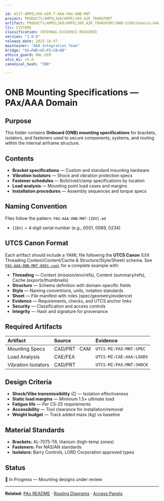 ```yaml
---

id: ASIT-AMPEL360-AIR-T-AAA-PAX-ONB-MNT
project: PRODUCTS/AMPEL360/AMPEL360_AIR_TRANSPORT
artifact: PRODUCTS/AMPEL360/AMPEL360_AIR_TRANSPORT/BWB-Q100/domains/AAA/pax/ONB/mounting-specifications/README.md
llc: SYSTEMS
classification: INTERNAL–EVIDENCE-REQUIRED
version: "1.0.0"
release_date: 2025-10-07
maintainer: "AAA Integration Team"
bridge: "QS→FWD→UE→FE→CB→QB"
ethics_guard: MAL-EEM
utcs_mi: v5.0
canonical_hash: "TBD"

---
```


# ONB Mounting Specifications — PAx/AAA Domain

## Purpose

This folder contains **Onboard (ONB) mounting specifications** for brackets, isolators, and fasteners used to secure components, systems, and routing within the internal airframe structure.

## Contents

* **Bracket specifications** — Custom and standard mounting hardware
* **Vibration isolators** — Shock and vibration protection specs
* **Fastener schedules** — Bolt/rivet/clamp specifications by location
* **Load analysis** — Mounting point load cases and margins
* **Installation procedures** — Assembly sequences and torque specs

## Naming Convention

Files follow the pattern: `PAX-AAA-ONB-MNT-{IDX}.md`

* `{IDX}` = 4‑digit serial number (e.g., 0001, 0089, 0234)

## UTCS Canon Format

Each artifact should include a YAML file following the **UTCS Canon** (UiX Threading Context/Content/Cache & Structure/Style/Sheet) schema. See [`PAX-AAA-ONB-MNT-0001.yaml`](./PAX-AAA-ONB-MNT-0001.yaml) for a complete example with:

* **Threading** — Context (mission/env/refs), Content (summary/refs), Cache (exports/thumbnails)
* **Structure** — Schema definition with domain-specific fields
* **Style** — Naming conventions, units, notation standards
* **Sheet** — File manifest with roles (spec/geometry/evidence)
* **Evidence** — Requirements, checks, and UTCS anchor links
* **Security** — Classification and access controls
* **Integrity** — Hash and signature for provenance

## Required Artifacts

| Artifact | Source | Evidence |
| :--- | :--- | :--- |
| Mounting Specs | CAD/PRT · CAM | `UTCS-MI:PAX:MNT:SPEC` |
| Load Analysis | CAE/FEA | `UTCS-MI:CAE:AAA:LOADS` |
| Vibration Isolators | CAD/PRT | `UTCS-MI:PAX:MNT:SHOCK` |

## Design Criteria

* **Shock/Vibe transmissibility** (ζ) — Isolation effectiveness
* **Static load margins** — Minimum 1.5× ultimate load
* **Fatigue life** — Per CS-25 requirements
* **Accessibility** — Tool clearance for installation/removal
* **Weight budget** — Track added mass (kg) vs baseline

## Material Standards

* **Brackets:** AL-7075-T6, titanium (high-temp zones)
* **Fasteners:** Per NAS/AN standards
* **Isolators:** Barry Controls, LORD Corporation approved types

## Status

🔄 In Progress — Mounting designs under review

---

**Related:** [PAx README](../../README.md) · [Routing Diagrams](../routing-diagrams/) · [Access Panels](../access-panels-layout/)

